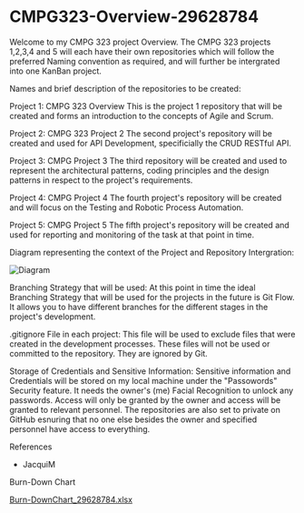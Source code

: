 # CMPG323-Overview-29628784

Welcome to my CMPG 323 project Overview. The CMPG 323 projects 1,2,3,4 and 5 will each have their own repositories which will follow the preferred Naming convention as required, and will further be intergrated into one KanBan project.

Names and brief description of the repositories to be created:

Project 1: CMPG 323 Overview
This is the project 1 repository that will be created and forms an introduction to the concepts of Agile and Scrum.

Project 2: CMPG 323 Project 2
The second project's repository will be created and used for API Development, specificially the CRUD RESTful API.

Project 3: CMPG Project 3
The third repository will be created and used to represent the architectural patterns, coding principles and the design patterns in respect to the project's requirements.

Project 4: CMPG Project 4
The fourth project's repository will be created and will focus on the Testing and Robotic Process Automation.

Project 5: CMPG Project 5
The fifth project's repository will be created and used for reporting and monitoring of the task at that point in time. 


Diagram representing the context of the Project and Repository Intergration: 

![Diagram](https://github.com/Geenah007/CMPG323-Overview-29628784/assets/129061198/ae8a36d1-3363-4c96-8939-0bbdd0153801)

Branching Strategy that will be used: 
At this point in time the ideal Branching Strategy that will be used for the projects in the future is Git Flow. It allows you to have different branches for the different stages in the project's development. 

.gitignore File in each project: 
This file will be used to exclude files that were created in the development processes. These files will not be used or committed to the repository. They are ignored by Git. 

Storage of Credentials and Sensitive Information: 
Sensitive information and Credentials will be stored on my local machine under the "Passowords" Security feature. It needs the owner's (me) Facial Recognition to unlock any passwords. Access will only be granted by the owner and access will be granted to relevant personnel. The repositories are also set to private on GitHub esnuring that no one else besides the owner and specified personnel have access to everything.

References 
- JacquiM

Burn-Down Chart

[Burn-DownChart_29628784.xlsx](https://github.com/Geenah007/CMPG323-Overview-29628784/files/12312176/Burn-DownChart_29628784.xlsx)






  
